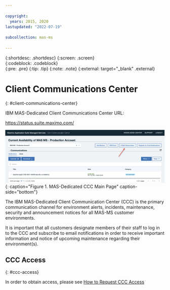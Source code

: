 ```yaml
---

copyright:
  years: 2015, 2020
lastupdated: "2022-07-19"

subcollection: mas-ms

---
```


{:shortdesc: .shortdesc}
{:screen: .screen}  
{:codeblock: .codeblock}  
{:pre: .pre}
{:tip: .tip}
{:note: .note}
{:external: target="_blank" .external}

# Client Communications Center
{: #client-communications-center}

IBM MAS-Dedicated Client Communications Center URL:

https://status.suite.maximo.com/

![MAS-Dedicated CCC Main Page](images/MAS-MS-CCC-Main-Page.png "MAS-Dedicated CCC Main Page"){: caption="Figure 1. MAS-Dedicated CCC Main Page" caption-side="bottom"}

The IBM MAS-Dedicated Client Communication Center (CCC) is the primary communication channel for environment alerts, incidents, maintenance, security and announcement notices for all MAS-MS customer environments. 

It is important that all customers designate members of their staff to log in to the CCC and subscribe to email notifications in order to receive important information and notice of upcoming maintenance regarding their environment(s).

## CCC Access
{: #ccc-access}

In order to obtain access, please see [How to Request CCC Access](/docs/mas-ms?topic=mas-dedicated-ssp#how-to-request-ccc-access)

